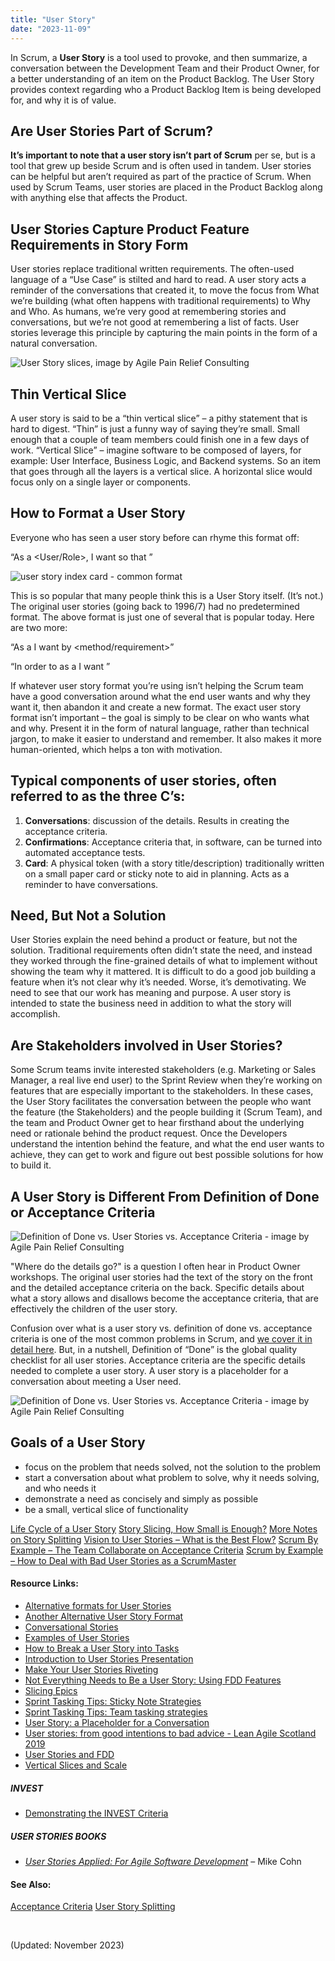 ```yaml
---
title: "User Story"
date: "2023-11-09"
---
```


In Scrum, a **User Story** is a tool used to provoke, and then summarize, a conversation between the Development Team and their Product Owner, for a better understanding of an item on the Product Backlog. The User Story provides context regarding who a Product Backlog Item is being developed for, and why it is of value.

## Are User Stories Part of Scrum?

**It’s important to note that a user story isn’t part of Scrum** per se, but is a tool that grew up beside Scrum and is often used in tandem. User stories can be helpful but aren’t required as part of the practice of Scrum. When used by Scrum Teams, user stories are placed in the Product Backlog along with anything else that affects the Product.

## User Stories Capture Product Feature Requirements in Story Form

User stories replace traditional written requirements. The often-used language of a “Use Case” is stilted and hard to read. A user story acts a reminder of the conversations that created it, to move the focus from What we’re building (what often happens with traditional requirements) to Why and Who. As humans, we’re very good at remembering stories and conversations, but we’re not good at remembering a list of facts. User stories leverage this principle by capturing the main points in the form of a natural conversation.

![User Story slices, image by Agile Pain Relief Consulting](images/User-Story-slices.png)

## Thin Vertical Slice

A user story is said to be a “thin vertical slice” – a pithy statement that is hard to digest. “Thin” is just a funny way of saying they’re small. Small enough that a couple of team members could finish one in a few days of work. “Vertical Slice” – imagine software to be composed of layers, for example: User Interface, Business Logic, and Backend systems. So an item that goes through all the layers is a vertical slice. A horizontal slice would focus only on a single layer or components.

## How to Format a User Story

Everyone who has seen a user story before can rhyme this format off:

“As a <User/Role>, I want <to do something> so that <value>”

![user story index card - common format](images/user-story-index-card-blank.jpg)

This is so popular that many people think this is a User Story itself. (It’s not.) The original user stories (going back to 1996/7) had no predetermined format. The above format is just one of several that is popular today. Here are two more:

“As a <role> I want <business value> by <method/requirement>”

“In order to <achieve some value> as a <type of user> I want <some functionality>”

If whatever user story format you’re using isn’t helping the Scrum team have a good conversation around what the end user wants and why they want it, then abandon it and create a new format. The exact user story format isn’t important – the goal is simply to be clear on who wants what and why. Present it in the form of natural language, rather than technical jargon, to make it easier to understand and remember. It also makes it more human-oriented, which helps a ton with motivation.

## Typical components of user stories, often referred to as the three C’s:

1. **Conversations**: discussion of the details. Results in creating the acceptance criteria.
2. **Confirmations**: Acceptance criteria that, in software, can be turned into automated acceptance tests.
3. **Card**: A physical token (with a story title/description) traditionally written on a small paper card or sticky note to aid in planning. Acts as a reminder to have conversations.

## Need, But Not a Solution

User Stories explain the need behind a product or feature, but not the solution. Traditional requirements often didn’t state the need, and instead they worked through the fine-grained details of what to implement without showing the team why it mattered. It is difficult to do a good job building a feature when it’s not clear why it’s needed. Worse, it’s demotivating. We need to see that our work has meaning and purpose. A user story is intended to state the business need in addition to what the story will accomplish.

## Are Stakeholders involved in User Stories?

Some Scrum teams invite interested stakeholders (e.g. Marketing or Sales Manager, a real live end user) to the Sprint Review when they’re working on features that are especially important to the stakeholders. In these cases, the User Story facilitates the conversation between the people who want the feature (the Stakeholders) and the people building it (Scrum Team), and the team and Product Owner get to hear firsthand about the underlying need or rationale behind the product request. Once the Developers understand the intention behind the feature, and what the end user wants to achieve, they can get to work and figure out best possible solutions for how to build it.

## A User Story is Different From Definition of Done or Acceptance Criteria

![Definition of Done vs. User Stories vs. Acceptance Criteria - image by Agile Pain Relief Consulting](images/APR_Blog-Illustrations_Nov2019_AcceptanceCriteria_B_v2-1024x607.jpg)

"Where do the details go?" is a question I often hear in Product Owner workshops. The original user stories had the text of the story on the front and the detailed acceptance criteria on the back. Specific details about what a story allows and disallows become the acceptance criteria, that are effectively the children of the user story.

Confusion over what is a user story vs. definition of done vs. acceptance criteria is one of the most common problems in Scrum, and [we cover it in detail here](/blog/definition-of-done-user-stories-acceptance-criteria.html). But, in a nutshell, Definition of “Done” is the global quality checklist for all user stories. Acceptance criteria are the specific details needed to complete a user story. A user story is a placeholder for a conversation about meeting a User need.

![Definition of Done vs. User Stories vs. Acceptance Criteria - image by Agile Pain Relief Consulting](images/APR_Blog-Illustrations_Nov2019_AcceptanceCriteria_A_v2-1024x607.jpg)

## Goals of a User Story

- focus on the problem that needs solved, not the solution to the problem
- start a conversation about what problem to solve, why it needs solving, and who needs it
- demonstrate a need as concisely and simply as possible
- be a small, vertical slice of functionality

[Life Cycle of a User Story](/blog/lifecycle-of-a-user-story.html) [Story Slicing, How Small is Enough?](/blog/story-slicing-how-small-is-enough.html) [More Notes on Story Splitting](/blog/more-notes-on-story-splitting.html) [Vision to User Stories – What is the Best Flow?](/blog/vision-to-user-stories-what-is-the-best-flow.html) [Scrum By Example – The Team Collaborate on Acceptance Criteria](/blog/scrummaster-tales-team-collaborate-acceptance-criteria.html) [Scrum by Example – How to Deal with Bad User Stories as a ScrumMaster](/blog/deal-with-bad-scrum-user-stories-as-a-scrummaster.html)

#### Resource Links:

- [Alternative formats for User Stories](https://blog.crisp.se/2014/09/25/david-evans/as-a-i-want-so-that-considered-harmful)
- [Another Alternative User Story Format](https://jkwerner2.wordpress.com/2010/03/23/so-that-so-what/)
- [Conversational Stories](https://martinfowler.com/bliki/ConversationalStories.html)
- [Examples of User Stories](https://xp123.com/articles/example-user-stories-2020/)
- [How to Break a User Story into Tasks](http://www.softwareandi.com/2011/11/how-to-break-user-story-into-tasks.html)
- [Introduction to User Stories Presentation](https://www.mountaingoatsoftware.com/presentations/introduction-to-user-stories)
- [Make Your User Stories Riveting](https://www.infoq.com/presentations/user-stories-invest/)
- [Not Everything Needs to Be a User Story: Using FDD Features](https://www.mountaingoatsoftware.com/blog/not-everything-needs-to-be-a-user-story-using-fdd-features)
- [Slicing Epics](https://improvingflow.com/2024/02/21/slicing-epics.html)
- [Sprint Tasking Tips: Sticky Note Strategies](https://scrumcrazy.wordpress.com/2011/05/19/sprint-tasking-tips-sticky-note-strategies/)
- [Sprint Tasking Tips: Team tasking strategies](https://scrumcrazy.wordpress.com/2011/05/18/sprint-tasking-tips-team-tasking-strategies/)
- [User Story: a Placeholder for a Conversation](https://www.infoq.com/articles/user-story-conversation/)
- [User stories: from good intentions to bad advice - Lean Agile Scotland 2019](https://www.slideshare.net/slideshow/user-stories-from-good-intentions-to-bad-advice-lean-agile-scotland-2019/182397996)
- [User Stories and FDD](https://technicaldebt.com/user-stories-and-fdd/)
- [Vertical Slices and Scale](https://www.humanizingwork.com/vertical-slices-and-scale/)

##### INVEST

- [Demonstrating the INVEST Criteria](https://paulmboos.com/2015/09/17/demonstrating-the-invest-criteria/)

##### USER STORIES BOOKS

- [_User Stories Applied: For Agile Software Development_](https://www.amazon.com/User-Stories-Applied-Software-Development/dp/0321205685/&tag=notesfromatoo-20/&tag=notesfromatoo-20) – Mike Cohn

#### See Also:

[Acceptance Criteria](/glossary/acceptance-criteria) [User Story Splitting](/glossary/user-story-splitting)

 

(Updated: November 2023)
